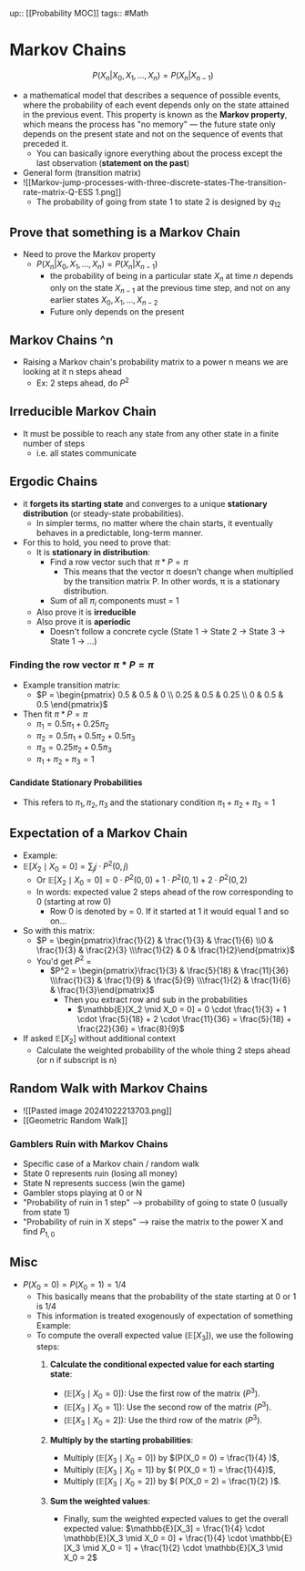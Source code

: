 up:: [[Probability MOC]]
tags:: #Math
# Markov Chains
$$P(X_n|X_0, X_1, ...,X_n) = P(X_n|X_{n-1})$$
- a mathematical model that describes a sequence of possible events, where the probability of each event depends only on the state attained in the previous event. This property is known as the **Markov property**, which means the process has "no memory" — the future state only depends on the present state and not on the sequence of events that preceded it.
	- You can basically ignore everything about the process except the last observation (**statement on the past**)
- General form (transition matrix)
- ![[Markov-jump-processes-with-three-discrete-states-The-transition-rate-matrix-Q-ESS 1.png]]
	- The probability of going from state 1 to state 2 is designed by $q_{12}$
## Prove that something is a Markov Chain
- Need to prove the Markov property
	- $P(X_n|X_0, X_1, ...,X_n) = P(X_n|X_{n-1})$
		- the probability of being in a particular state $X_n$​ at time $n$ depends only on the state $X_{n−1}$​ at the previous time step, and not on any earlier states $X_0​,X_1​,…,X_{n−2​}$
		- Future only depends on the present
## Markov Chains ^n
- Raising a Markov chain's probability matrix to a power n means we are looking at it n steps ahead
	- Ex: 2 steps ahead, do $P^2$
## Irreducible Markov Chain
- It must be possible to reach any state from any other state in a finite number of steps
	- i.e. all states communicate
## Ergodic Chains
- it **forgets its starting state** and converges to a unique **stationary distribution** (or steady-state probabilities). 
	- In simpler terms, no matter where the chain starts, it eventually behaves in a predictable, long-term manner.
- For this to hold, you need to prove that:
	- It is **stationary in distribution**:
		- Find a row vector such that $\pi * P = \pi$
			- This means that the vector π doesn't change when multiplied by the transition matrix P. In other words, π is a stationary distribution.
		- Sum of all $\pi_i$ components must = 1
	- Also prove it is **irreducible**
	- Also prove it is **aperiodic**
		- Doesn't follow a concrete cycle (State 1 → State 2 → State 3 → State 1 → ...)
### Finding the row vector  $\pi * P = \pi$
- Example transition matrix:
	- $P = \begin{pmatrix} 0.5 & 0.5 & 0 \\ 0.25 & 0.5 & 0.25 \\ 0 & 0.5 & 0.5 \end{pmatrix}$
- Then fit $\pi * P = \pi$
	- $\pi_1 = 0.5 \pi_1 + 0.25 \pi_2$
	- $\pi_2 = 0.5 \pi_1 + 0.5 \pi_2 + 0.5 \pi_3$
	- $\pi_3 = 0.25 \pi_2 + 0.5 \pi_3$
	- $\pi_1 + \pi_2 + \pi_3 = 1$
#### Candidate Stationary Probabilities
- This refers to $\pi_1, \pi_2, \pi_3$ and the stationary condition $\pi_1 + \pi_2 + \pi_3 = 1$ 
## Expectation of a Markov Chain
- Example:
- $\mathbb{E}[X_2 \mid X_0 = 0] = \sum_{j} j \cdot P^2(0,j)$
	- Or $\mathbb{E}[X_2 \mid X_0 = 0] = 0 \cdot P^2(0,0) + 1 \cdot P^2(0,1) + 2 \cdot P^2(0,2)$
	- In words: expected value 2 steps ahead of the row corresponding to 0 (starting at row 0)
		- Row 0 is denoted by = 0. If it started at 1 it would equal 1 and so on...
- So with this matrix:
	- $P = \begin{pmatrix}\frac{1}{2} & \frac{1}{3} & \frac{1}{6} \\0 & \frac{1}{3} & \frac{2}{3} \\\frac{1}{2} & 0 & \frac{1}{2}\end{pmatrix}$
	- You'd get $P^2$ = 
		- $P^2 = \begin{pmatrix}\frac{1}{3} & \frac{5}{18} & \frac{11}{36} \\\frac{1}{3} & \frac{1}{9} & \frac{5}{9} \\\frac{1}{2} & \frac{1}{6} & \frac{1}{3}\end{pmatrix}$
			- Then you extract row and sub in the probabilities
				- $\mathbb{E}[X_2 \mid X_0 = 0] = 0 \cdot \frac{1}{3} + 1 \cdot \frac{5}{18} + 2 \cdot \frac{11}{36} = \frac{5}{18} + \frac{22}{36} = \frac{8}{9}$
- If asked $\mathbb{E}[X_2]$ without additional context
	- Calculate the weighted probability of the whole thing 2 steps ahead (or n if subscript is n)
## Random Walk with Markov Chains
- ![[Pasted image 20241022213703.png]]
- [[Geometric Random Walk]]
### Gamblers Ruin with Markov Chains
- Specific case of a Markov chain / random walk
- State 0 represents ruin (losing all money)
- State N represents success (win the game)
- Gambler stops playing at 0 or N
- "Probability of ruin in 1 step" --> probability of going to state 0 (usually from state 1)
- "Probability of ruin in X steps" --> raise the matrix to the power X and find $P_{1,0}$
## Misc
- $P(X_0 = 0) = P(X_0 = 1) = 1/4$
	- This basically means that the probability of the state starting at 0 or 1 is 1/4
	- This information is treated exogenously of expectation of something
	Example:
	- To compute the overall expected value $( \mathbb{E}[X_3] )$, we use the following steps:
		1. **Calculate the conditional expected value for each starting state**:
		   - $( \mathbb{E}[X_3 \mid X_0 = 0] )$: Use the first row of the matrix $( P^3)$.
		   - $( \mathbb{E}[X_3 \mid X_0 = 1] )$: Use the second row of the matrix $( P^3)$.
		   - $( \mathbb{E}[X_3 \mid X_0 = 2])$: Use the third row of the matrix $( P^3 )$.
		   
		2. **Multiply by the starting probabilities**:
		   - Multiply $( \mathbb{E}[X_3 \mid X_0 = 0] )$ by $(P(X_0 = 0) = \frac{1}{4} )$,
		   - Multiply $( \mathbb{E}[X_3 \mid X_0 = 1] )$ by $( P(X_0 = 1) = \frac{1}{4})$,
		   - Multiply $( \mathbb{E}[X_3 \mid X_0 = 2] )$ by $( P(X_0 = 2) = \frac{1}{2} )$.
   
		3. **Sum the weighted values**:
		   - Finally, sum the weighted expected values to get the overall expected value:
		   $\mathbb{E}[X_3] = \frac{1}{4} \cdot \mathbb{E}[X_3 \mid X_0 = 0] + \frac{1}{4} \cdot \mathbb{E}[X_3 \mid X_0 = 1] + \frac{1}{2} \cdot \mathbb{E}[X_3 \mid X_0 = 2$
